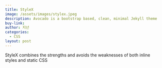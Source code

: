 ```yaml
---
title: StyleX
image: /assets/images/stylex.jpeg
description: Avocado is a bootstrap based, clean, minimal Jekyll theme.
buy-link:
author: 지넌
categories:
  - CSS
layout: post
---
```


StyleX combines the strengths and avoids the weaknesses of both inline styles and static CSS
